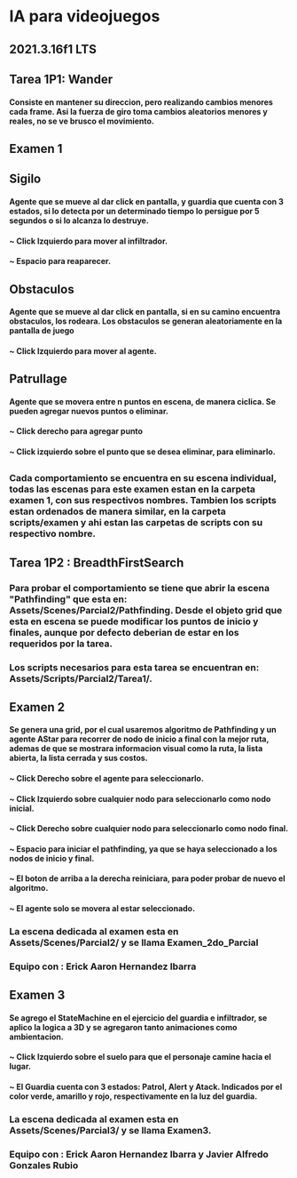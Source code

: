 # IA para videojuegos
## 2021.3.16f1 LTS
## 
## Tarea 1P1: Wander
#### Consiste en mantener su direccion, pero realizando cambios menores cada frame. Asi la fuerza de giro toma cambios aleatorios menores y reales, no se ve brusco el movimiento.
## 
## Examen 1 
## Sigilo 
#### Agente que se mueve al dar click en pantalla, y guardia que cuenta con 3 estados, si lo detecta  por un determinado tiempo lo persigue por 5 segundos o si lo alcanza lo destruye.
#### ~ Click Izquierdo para mover al infiltrador.
#### ~ Espacio para reaparecer.  
## Obstaculos
#### Agente que se mueve al dar click en pantalla, si en su camino encuentra obstaculos, los rodeara. Los obstaculos se generan aleatoriamente en la pantalla de juego
#### ~ Click Izquierdo para mover al agente.
## Patrullage
#### Agente que se movera entre n puntos en escena, de manera ciclica. Se pueden agregar nuevos puntos o eliminar. 
#### ~ Click derecho para agregar punto
#### ~ Click izquierdo sobre el punto que se desea eliminar, para eliminarlo.
##
##
### Cada comportamiento se encuentra en su escena individual, todas las escenas para este examen estan en  la carpeta examen 1, con sus respectivos nombres. Tambien los scripts estan ordenados de manera similar,  en la carpeta scripts/examen y ahi estan las carpetas de scripts con su respectivo nombre.
##
## Tarea 1P2 : BreadthFirstSearch 
### Para probar el comportamiento se tiene que abrir la escena "Pathfinding" que esta en: Assets/Scenes/Parcial2/Pathfinding. Desde el objeto grid que esta en escena se puede modificar los puntos de inicio y finales, aunque por defecto deberian de estar en los requeridos por la tarea. 
### Los scripts necesarios para esta tarea se encuentran en: Assets/Scripts/Parcial2/Tarea1/. 
##
## Examen 2 
#### Se genera una grid, por el cual usaremos algoritmo de Pathfinding y un agente AStar para recorrer de nodo de inicio a final con la mejor ruta, ademas de que se mostrara informacion visual como la ruta, la lista abierta, la lista cerrada y sus costos.
#### ~ Click Derecho sobre el agente para seleccionarlo.
#### ~ Click Izquierdo sobre cualquier nodo para seleccionarlo como nodo inicial.
#### ~ Click Derecho sobre cualquier nodo para seleccionarlo como nodo final.
#### ~ Espacio para iniciar el pathfinding, ya que se haya seleccionado a los nodos de inicio y final.
#### ~ El boton de arriba a la derecha reiniciara, para poder probar de nuevo el algoritmo.
#### ~ El agente solo se movera al estar seleccionado. 
### La escena dedicada al examen esta en Assets/Scenes/Parcial2/ y se llama Examen_2do_Parcial
### Equipo con : Erick Aaron Hernandez Ibarra
##
## Examen 3 
#### Se agrego el StateMachine en el ejercicio del guardia e infiltrador, se aplico la logica a 3D y se agregaron tanto animaciones como ambientacion.
#### ~ Click Izquierdo sobre el suelo para que el personaje camine hacia el lugar.
#### ~ El Guardia cuenta con 3 estados: Patrol, Alert y Atack. Indicados por el color verde, amarillo y rojo, respectivamente en la luz del guardia. 
### La escena dedicada al examen esta en Assets/Scenes/Parcial3/ y se llama Examen3.
### Equipo con : Erick Aaron Hernandez Ibarra y Javier Alfredo Gonzales Rubio

